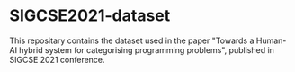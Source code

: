 # SIGCSE2021-dataset
This repositary contains the dataset used in the paper "Towards a Human-AI hybrid system for categorising programming problems", published in SIGCSE 2021 conference.
